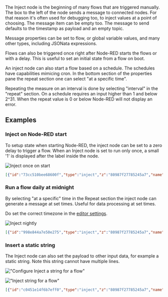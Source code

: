 The Inject node is the beginning of many flows that are triggered manually. The box to the left of the node sends a message to connected nodes. For that reason it's often used for debugging too, to inject values at a point of choosing. The message item can be empty too. The message to send defaults to the timestamp as payload and an empty topic.

Message properties can be set to flow, or global variable values, and many other types, including JSONata expressions.

Flows can also be triggered once right after Node-RED starts the flows or with a delay. This is useful to set an initial state from a flow on boot.

An inject node can also start a flow based on a schedule. The schedules have capabilities mimicing cron. In the bottom section of the properties pane the repeat section one can select "at a specific time".

Repeating the measure on an interval is done by selecting "interval" in the "repeat" section. On a schedule requires an input higher than 1 and below 2^31. When the repeat value is 0 or below Node-RED will not display an error.

## Examples

### Inject on Node-RED start

To setup state when starting Node-RED, the inject node can be set to a zero delay to trigger a flow. When an Inject node is set to run only once, a small '1' is displayed after the label inside the node.

![Inject once on start](./images/inject-node-once.png)

```json
[{"id":"73cc510bee68600f","type":"inject","z":"80987f27785245a7","name":"","props":[{"p":"payload"}],"repeat":"","crontab":"","once":true,"onceDelay":"0.1","topic":"","payload":"","payloadType":"date","x":190,"y":200,"wires":[["7f83bf24bdf7bc68"]]},{"id":"7f83bf24bdf7bc68","type":"debug","z":"80987f27785245a7","name":"Output once","active":true,"tosidebar":true,"console":false,"tostatus":false,"complete":"payload","targetType":"msg","statusVal":"","statusType":"auto","x":370,"y":200,"wires":[]}]
```

### Run a flow daily at midnight

By selecting "at a specific" time in the Repeat section the inject node can generate a message at set times. Useful for data processing at set times.

Do set the correct timezone in the [editor settings](/docs/user/instance-settings/#editor).

![Inject nightly](./images/inject-node-nightly.png)

```json
[{"id":"998e844a7e50e275","type":"inject","z":"80987f27785245a7","name":"","props":[{"p":"payload"}],"repeat":"","crontab":"59 23 * * *","once":false,"onceDelay":"0","topic":"","payload":"","payloadType":"date","x":190,"y":320,"wires":[["1e80f5229516e910"]]},{"id":"1e80f5229516e910","type":"debug","z":"80987f27785245a7","name":"Output daily at night","active":true,"tosidebar":true,"console":false,"tostatus":false,"complete":"payload","targetType":"msg","statusVal":"","statusType":"auto","x":400,"y":320,"wires":[]}]
```

### Insert a static string

The Inject node can also set the payload to other input data, for example a
static string. Note this string cannot have multiple lines.

!["Configure Inject a string for a flow"](./images/inject-config-string.png)

!["Inject string for a flow"](./images/inject-static-string.png)

```json
[{"id":"c0451e14f6b7eff0","type":"inject","z":"80987f27785245a7","name":"Inject a string","props":[{"p":"payload"}],"repeat":"","crontab":"","once":false,"onceDelay":0.1,"topic":"","payload":"Hello FlowFuse!","payloadType":"str","x":190,"y":280,"wires":[["9fbd8a0a9d21562a"]]},{"id":"9fbd8a0a9d21562a","type":"debug","z":"80987f27785245a7","name":"Output \"Hello FlowFuse\"","active":true,"tosidebar":true,"console":false,"tostatus":false,"complete":"payload","targetType":"msg","statusVal":"","statusType":"auto","x":410,"y":280,"wires":[]}]
```
